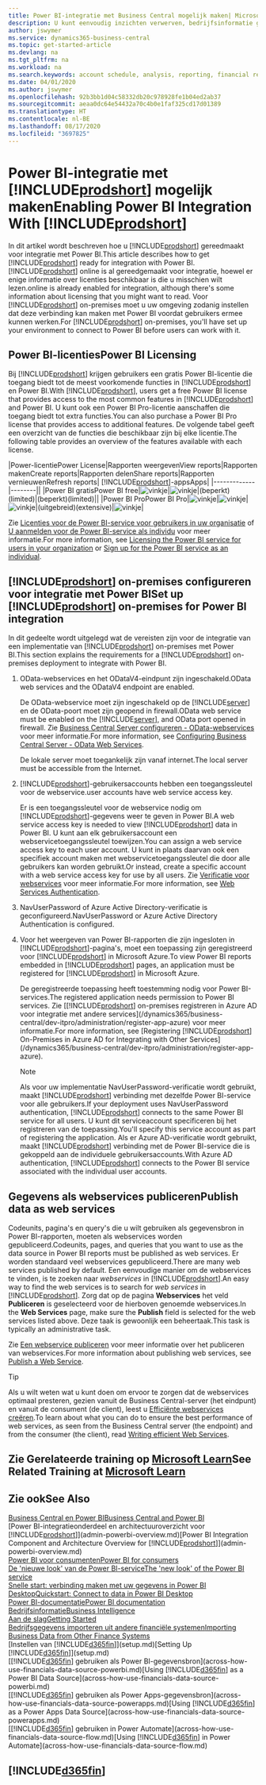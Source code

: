 ```yaml
---
title: Power BI-integratie met Business Central mogelijk maken| Microsoft Docs
description: U kunt eenvoudig inzichten verwerven, bedrijfsinformatie genereren en KPI's vaststellen op basis van uw Business Central-gegevens met de Business Central-apps voor Power BI.
author: jswymer
ms.service: dynamics365-business-central
ms.topic: get-started-article
ms.devlang: na
ms.tgt_pltfrm: na
ms.workload: na
ms.search.keywords: account schedule, analysis, reporting, financial report, business intelligence, KPI
ms.date: 04/01/2020
ms.author: jswymer
ms.openlocfilehash: 92b3bb1d04c58332db20c978928fe1b04ed2ab37
ms.sourcegitcommit: aeaa0dc64e54432a70c4b0e1faf325cd17d01389
ms.translationtype: HT
ms.contentlocale: nl-BE
ms.lasthandoff: 08/17/2020
ms.locfileid: "3697825"
---
```

# <a name="enabling-power-bi-integration-with-prodshort"></a><span data-ttu-id="d9509-103">Power BI-integratie met [!INCLUDE[prodshort](includes/prodshort.md)] mogelijk maken</span><span class="sxs-lookup"><span data-stu-id="d9509-103">Enabling Power BI Integration With [!INCLUDE[prodshort](includes/prodshort.md)]</span></span>

<span data-ttu-id="d9509-104">In dit artikel wordt beschreven hoe u [!INCLUDE[prodshort](includes/prodshort.md)] gereedmaakt voor integratie met Power BI.</span><span class="sxs-lookup"><span data-stu-id="d9509-104">This article describes how to get [!INCLUDE[prodshort](includes/prodshort.md)] ready for integration with Power BI.</span></span> [!INCLUDE[prodshort](includes/prodshort.md)] <span data-ttu-id="d9509-105">online is al gereedgemaakt voor integratie, hoewel er enige informatie over licenties beschikbaar is die u misschien wilt lezen.</span><span class="sxs-lookup"><span data-stu-id="d9509-105">online is already enabled for integration, although there's some information about licensing that you might want to read.</span></span> <span data-ttu-id="d9509-106">Voor [!INCLUDE[prodshort](includes/prodshort.md)] on-premises moet u uw omgeving zodanig instellen dat deze verbinding kan maken met Power BI voordat gebruikers ermee kunnen werken.</span><span class="sxs-lookup"><span data-stu-id="d9509-106">For [!INCLUDE[prodshort](includes/prodshort.md)] on-premises, you'll have set up your environment to connect to Power BI before users can work with it.</span></span>

## <a name="power-bi-licensing"></a><a name="license"></a><span data-ttu-id="d9509-107">Power BI-licenties</span><span class="sxs-lookup"><span data-stu-id="d9509-107">Power BI Licensing</span></span>

<span data-ttu-id="d9509-108">Bij [!INCLUDE[prodshort](includes/prodshort.md)] krijgen gebruikers een gratis Power BI-licentie die toegang biedt tot de meest voorkomende functies in [!INCLUDE[prodshort](includes/prodshort.md)] en Power BI.</span><span class="sxs-lookup"><span data-stu-id="d9509-108">With [!INCLUDE[prodshort](includes/prodshort.md)], users get a free Power BI license that provides access to the most common features in [!INCLUDE[prodshort](includes/prodshort.md)] and Power BI.</span></span> <span data-ttu-id="d9509-109">U kunt ook een Power BI Pro-licentie aanschaffen die toegang biedt tot extra functies.</span><span class="sxs-lookup"><span data-stu-id="d9509-109">You can also purchase a Power BI Pro license that provides access to additional features.</span></span> <span data-ttu-id="d9509-110">De volgende tabel geeft een overzicht van de functies die beschikbaar zijn bij elke licentie.</span><span class="sxs-lookup"><span data-stu-id="d9509-110">The following table provides an overview of the features available with each license.</span></span>

|<span data-ttu-id="d9509-111">Power-licentie</span><span class="sxs-lookup"><span data-stu-id="d9509-111">Power License</span></span>|<span data-ttu-id="d9509-112">Rapporten weergeven</span><span class="sxs-lookup"><span data-stu-id="d9509-112">View reports</span></span>|<span data-ttu-id="d9509-113">Rapporten maken</span><span class="sxs-lookup"><span data-stu-id="d9509-113">Create reports</span></span>|<span data-ttu-id="d9509-114">Rapporten delen</span><span class="sxs-lookup"><span data-stu-id="d9509-114">Share reports</span></span>|<span data-ttu-id="d9509-115">Rapporten vernieuwen</span><span class="sxs-lookup"><span data-stu-id="d9509-115">Refresh reports</span></span>| [!INCLUDE[prodshort](includes/prodshort.md)]<span data-ttu-id="d9509-116">-apps</span><span class="sxs-lookup"><span data-stu-id="d9509-116">Apps</span></span>|
|-------------|--------||
|<span data-ttu-id="d9509-117">Power BI gratis</span><span class="sxs-lookup"><span data-stu-id="d9509-117">Power BI free</span></span>|![vinkje](media/check.png)|![vinkje](media/check.png)|<span data-ttu-id="d9509-120">(beperkt)</span><span class="sxs-lookup"><span data-stu-id="d9509-120">(limited)</span></span>|<span data-ttu-id="d9509-121">(beperkt)</span><span class="sxs-lookup"><span data-stu-id="d9509-121">(limited)</span></span>||
|<span data-ttu-id="d9509-122">Power BI Pro</span><span class="sxs-lookup"><span data-stu-id="d9509-122">Power BI Pro</span></span>|![vinkje](media/check.png)|![vinkje](media/check.png)|![vinkje](media/check.png)|<span data-ttu-id="d9509-126">(uitgebreid)</span><span class="sxs-lookup"><span data-stu-id="d9509-126">(extensive)</span></span>|![vinkje](media/check.png)|

<span data-ttu-id="d9509-128">Zie [Licenties voor de Power BI-service voor gebruikers in uw organisatie](/power-bi/admin/service-admin-licensing-organization) of [U aanmelden voor de Power BI-service als individu](/power-bi/fundamentals/service-self-service-signup-for-power-bi) voor meer informatie.</span><span class="sxs-lookup"><span data-stu-id="d9509-128">For more information, see [Licensing the Power BI service for users in your organization](/power-bi/admin/service-admin-licensing-organization) or [Sign up for the Power BI service as an individual](/power-bi/fundamentals/service-self-service-signup-for-power-bi).</span></span>

## <a name="set-up-prodshort-on-premises-for-power-bi-integration"></a><a name="setup"></a><span data-ttu-id="d9509-129">[!INCLUDE[prodshort](includes/prodshort.md)] on-premises configureren voor integratie met Power BI</span><span class="sxs-lookup"><span data-stu-id="d9509-129">Set up [!INCLUDE[prodshort](includes/prodshort.md)] on-premises for Power BI integration</span></span>

<span data-ttu-id="d9509-130">In dit gedeelte wordt uitgelegd wat de vereisten zijn voor de integratie van een implementatie van [!INCLUDE[prodshort](includes/prodshort.md)] on-premises met Power BI.</span><span class="sxs-lookup"><span data-stu-id="d9509-130">This section explains the requirements for a [!INCLUDE[prodshort](includes/prodshort.md)] on-premises deployment to integrate with Power BI.</span></span>

1. <span data-ttu-id="d9509-131">OData-webservices en het ODataV4-eindpunt zijn ingeschakeld.</span><span class="sxs-lookup"><span data-stu-id="d9509-131">OData web services and the ODataV4 endpoint are enabled.</span></span>

    <span data-ttu-id="d9509-132">De OData-webservice moet zijn ingeschakeld op de [!INCLUDE[server](includes/server.md)] en de OData-poort moet zijn geopend in firewall.</span><span class="sxs-lookup"><span data-stu-id="d9509-132">OData web service must be enabled on the [!INCLUDE[server](includes/server.md)], and OData port opened in firewall.</span></span> <span data-ttu-id="d9509-133">Zie [Business Central Server configureren - OData-webservices](/dynamics365/business-central/dev-itpro/administration/configure-server-instance#ODataServices) voor meer informatie.</span><span class="sxs-lookup"><span data-stu-id="d9509-133">For more information, see [Configuring Business Central Server - OData Web Services](/dynamics365/business-central/dev-itpro/administration/configure-server-instance#ODataServices).</span></span>
    
    <span data-ttu-id="d9509-134">De lokale server moet toegankelijk zijn vanaf internet.</span><span class="sxs-lookup"><span data-stu-id="d9509-134">The local server must be accessible from the Internet.</span></span>

2. [!INCLUDE[prodshort](includes/prodshort.md)]<span data-ttu-id="d9509-135">-gebruikersaccounts hebben een toegangssleutel voor de webservice.</span><span class="sxs-lookup"><span data-stu-id="d9509-135">user accounts have web service access key.</span></span>

    <span data-ttu-id="d9509-136">Er is een toegangssleutel voor de webservice nodig om [!INCLUDE[prodshort](includes/prodshort.md)]-gegevens weer te geven in Power BI.</span><span class="sxs-lookup"><span data-stu-id="d9509-136">A web service access key is needed to view [!INCLUDE[prodshort](includes/prodshort.md)] data in Power BI.</span></span> <span data-ttu-id="d9509-137">U kunt aan elk gebruikersaccount een webservicetoegangssleutel toewijzen.</span><span class="sxs-lookup"><span data-stu-id="d9509-137">You can assign a web service access key to each user account.</span></span> <span data-ttu-id="d9509-138">U kunt in plaats daarvan ook een specifiek account maken met webservicetoegangssleutel die door alle gebruikers kan worden gebruikt.</span><span class="sxs-lookup"><span data-stu-id="d9509-138">Or instead, create a specific account with a web service access key for use by all users.</span></span> <span data-ttu-id="d9509-139">Zie [Verificatie voor webservices](/dynamics365/business-central/dev-itpro/webservices/web-services-authentication#generate-a-web-service-access-key) voor meer informatie.</span><span class="sxs-lookup"><span data-stu-id="d9509-139">For more information, see [Web Services Authentication](/dynamics365/business-central/dev-itpro/webservices/web-services-authentication#generate-a-web-service-access-key).</span></span>

3. <span data-ttu-id="d9509-140">NavUserPassword of Azure Active Directory-verificatie is geconfigureerd.</span><span class="sxs-lookup"><span data-stu-id="d9509-140">NavUserPassword or Azure Active Directory Authentication is configured.</span></span>

4. <span data-ttu-id="d9509-141">Voor het weergeven van Power BI-rapporten die zijn ingesloten in [!INCLUDE[prodshort](includes/prodshort.md)]-pagina's, moet een toepassing zijn geregistreerd voor [!INCLUDE[prodshort](includes/prodshort.md)] in Microsoft Azure.</span><span class="sxs-lookup"><span data-stu-id="d9509-141">To view Power BI reports embedded in [!INCLUDE[prodshort](includes/prodshort.md)] pages, an application must be registered for [!INCLUDE[prodshort](includes/prodshort.md)] in Microsoft Azure.</span></span>

    <span data-ttu-id="d9509-142">De geregistreerde toepassing heeft toestemming nodig voor Power BI-services.</span><span class="sxs-lookup"><span data-stu-id="d9509-142">The registered application needs permission to Power BI services.</span></span> <span data-ttu-id="d9509-143">Zie [[!INCLUDE[prodshort](includes/prodshort.md)] on-premises registreren in Azure AD voor integratie met andere services](/dynamics365/business-central/dev-itpro/administration/register-app-azure) voor meer informatie.</span><span class="sxs-lookup"><span data-stu-id="d9509-143">For more information, see [Registering [!INCLUDE[prodshort](includes/prodshort.md)] On-Premises in Azure AD for Integrating with Other Services](/dynamics365/business-central/dev-itpro/administration/register-app-azure).</span></span>

    > [!NOTE]
    > <span data-ttu-id="d9509-144">Als voor uw implementatie NavUserPassword-verificatie wordt gebruikt, maakt [!INCLUDE[prodshort](includes/prodshort.md)] verbinding met dezelfde Power BI-service voor alle gebruikers.</span><span class="sxs-lookup"><span data-stu-id="d9509-144">If your deployment uses NavUserPassword authentication, [!INCLUDE[prodshort](includes/prodshort.md)] connects to the same Power BI service for all users.</span></span> <span data-ttu-id="d9509-145">U kunt dit serviceaccount specificeren bij het registreren van de toepassing.</span><span class="sxs-lookup"><span data-stu-id="d9509-145">You'll specify this service account as part of registering the application.</span></span> <span data-ttu-id="d9509-146">Als er Azure AD-verificatie wordt gebruikt, maakt [!INCLUDE[prodshort](includes/prodshort.md)] verbinding met de Power BI-service die is gekoppeld aan de individuele gebruikersaccounts.</span><span class="sxs-lookup"><span data-stu-id="d9509-146">With Azure AD authentication, [!INCLUDE[prodshort](includes/prodshort.md)] connects to the Power BI service associated with the individual user accounts.</span></span>

    <!-- Windows authentication can also be used but you can't get data from BC in Power BI -->

## <a name="publish-data-as-web-services"></a><span data-ttu-id="d9509-147">Gegevens als webservices publiceren</span><span class="sxs-lookup"><span data-stu-id="d9509-147">Publish data as web services</span></span>

<span data-ttu-id="d9509-148">Codeunits, pagina's en query's die u wilt gebruiken als gegevensbron in Power BI-rapporten, moeten als webservices worden gepubliceerd.</span><span class="sxs-lookup"><span data-stu-id="d9509-148">Codeunits, pages, and queries that you want to use as the data source in Power BI reports must be published as web services.</span></span> <span data-ttu-id="d9509-149">Er worden standaard veel webservices gepubliceerd.</span><span class="sxs-lookup"><span data-stu-id="d9509-149">There are many web services published by default.</span></span> <span data-ttu-id="d9509-150">Een eenvoudige manier om de webservices te vinden, is te zoeken naar *webservices* in [!INCLUDE[prodshort](includes/prodshort.md)].</span><span class="sxs-lookup"><span data-stu-id="d9509-150">An easy way to find the web services is to search for *web services* in [!INCLUDE[prodshort](includes/prodshort.md)].</span></span> <span data-ttu-id="d9509-151">Zorg dat op de pagina **Webservices** het veld **Publiceren** is geselecteerd voor de hierboven genoemde webservices.</span><span class="sxs-lookup"><span data-stu-id="d9509-151">In the **Web Services** page, make sure the **Publish** field is selected for the web services listed above.</span></span> <span data-ttu-id="d9509-152">Deze taak is gewoonlijk een beheertaak.</span><span class="sxs-lookup"><span data-stu-id="d9509-152">This task is typically an administrative task.</span></span>

<span data-ttu-id="d9509-153">Zie [Een webservice publiceren](across-how-publish-web-service.md) voor meer informatie over het publiceren van webservices.</span><span class="sxs-lookup"><span data-stu-id="d9509-153">For more information about publishing web services, see [Publish a Web Service](across-how-publish-web-service.md).</span></span>

> [!TIP]
> <span data-ttu-id="d9509-154">Als u wilt weten wat u kunt doen om ervoor te zorgen dat de webservices optimaal presteren, gezien vanuit de Business Central-server (het eindpunt) en vanuit de consument (de client), leest u [Efficiënte webservices creëren](/dynamics365/business-central/dev-itpro/performance/performance-developer#writing-efficient-web-services).</span><span class="sxs-lookup"><span data-stu-id="d9509-154">To learn about what you can do to ensure the best performance of web services, as seen from the Business Central server (the endpoint) and from the consumer (the client), read [Writing efficient Web Services](/dynamics365/business-central/dev-itpro/performance/performance-developer#writing-efficient-web-services).</span></span>




## <a name="see-related-training-at-microsoft-learn"></a><span data-ttu-id="d9509-155">Zie Gerelateerde training op [Microsoft Learn](/learn/modules/Configure-powerbi-excel-dynamics-365-business-central/index)</span><span class="sxs-lookup"><span data-stu-id="d9509-155">See Related Training at [Microsoft Learn](/learn/modules/Configure-powerbi-excel-dynamics-365-business-central/index)</span></span>

## <a name="see-also"></a><span data-ttu-id="d9509-156">Zie ook</span><span class="sxs-lookup"><span data-stu-id="d9509-156">See Also</span></span>

[<span data-ttu-id="d9509-157">Business Central en Power BI</span><span class="sxs-lookup"><span data-stu-id="d9509-157">Business Central and Power BI</span></span>](admin-powerbi.md)  
<span data-ttu-id="d9509-158">[Power BI-integratieonderdeel en architectuuroverzicht voor [!INCLUDE[prodshort](includes/prodshort.md)]](admin-powerbi-overview.md)</span><span class="sxs-lookup"><span data-stu-id="d9509-158">[Power BI Integration Component and Architecture Overview for [!INCLUDE[prodshort](includes/prodshort.md)]](admin-powerbi-overview.md)</span></span>  
[<span data-ttu-id="d9509-159">Power BI voor consumenten</span><span class="sxs-lookup"><span data-stu-id="d9509-159">Power BI for consumers</span></span>](/power-bi/consumer/end-user-consumer)  
[<span data-ttu-id="d9509-160">De 'nieuwe look' van de Power BI-service</span><span class="sxs-lookup"><span data-stu-id="d9509-160">The 'new look' of the Power BI service</span></span>](/power-bi/service-new-look)  
[<span data-ttu-id="d9509-161">Snelle start: verbinding maken met uw gegevens in Power BI Desktop</span><span class="sxs-lookup"><span data-stu-id="d9509-161">Quickstart: Connect to data in Power BI Desktop</span></span>](/power-bi/desktop-quickstart-connect-to-data)  
[<span data-ttu-id="d9509-162">Power BI-documentatie</span><span class="sxs-lookup"><span data-stu-id="d9509-162">Power BI documentation</span></span>](/power-bi/)  
[<span data-ttu-id="d9509-163">Bedrijfsinformatie</span><span class="sxs-lookup"><span data-stu-id="d9509-163">Business Intelligence</span></span>](bi.md)  
[<span data-ttu-id="d9509-164">Aan de slag</span><span class="sxs-lookup"><span data-stu-id="d9509-164">Getting Started</span></span>](product-get-started.md)  
[<span data-ttu-id="d9509-165">Bedrijfsgegevens importeren uit andere financiële systemen</span><span class="sxs-lookup"><span data-stu-id="d9509-165">Importing Business Data from Other Finance Systems</span></span>](across-import-data-configuration-packages.md)  
<span data-ttu-id="d9509-166">[Instellen van [!INCLUDE[d365fin](includes/d365fin_md.md)]](setup.md)</span><span class="sxs-lookup"><span data-stu-id="d9509-166">[Setting Up [!INCLUDE[d365fin](includes/d365fin_md.md)]](setup.md)</span></span>  
<span data-ttu-id="d9509-167">[[!INCLUDE[d365fin](includes/d365fin_md.md)] gebruiken als Power BI-gegevensbron](across-how-use-financials-data-source-powerbi.md)</span><span class="sxs-lookup"><span data-stu-id="d9509-167">[Using [!INCLUDE[d365fin](includes/d365fin_md.md)] as a Power BI Data Source](across-how-use-financials-data-source-powerbi.md)</span></span>  
<span data-ttu-id="d9509-168">[[!INCLUDE[d365fin](includes/d365fin_md.md)] gebruiken als Power Apps-gegevensbron](across-how-use-financials-data-source-powerapps.md)</span><span class="sxs-lookup"><span data-stu-id="d9509-168">[Using [!INCLUDE[d365fin](includes/d365fin_md.md)] as a Power Apps Data Source](across-how-use-financials-data-source-powerapps.md)</span></span>  
<span data-ttu-id="d9509-169">[[!INCLUDE[d365fin](includes/d365fin_md.md)] gebruiken in Power Automate](across-how-use-financials-data-source-flow.md)</span><span class="sxs-lookup"><span data-stu-id="d9509-169">[Using [!INCLUDE[d365fin](includes/d365fin_md.md)] in Power Automate](across-how-use-financials-data-source-flow.md)</span></span>  

## [!INCLUDE[d365fin](includes/free_trial_md.md)]  
